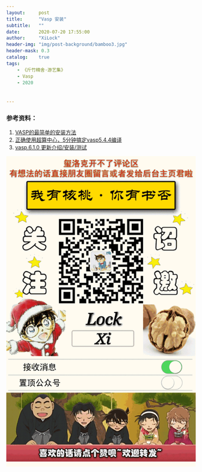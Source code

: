 ```yaml
---
layout:     post
title:      "Vasp 安装"
subtitle:   ""
date:       2020-07-20 17:55:00
author:     "XiLock"
header-img: "img/post-background/bamboo3.jpg"
header-mask: 0.3
catalog:    true
tags:
    - 《斤竹精舍·游艺集》
    - Vasp
    - 2020


---
```




### 参考资料：
1. [VASP的最简单的安装方法](http://sobereva.com/455)
1. [正确使用超算中心，5分钟搞定vasp5.4.4编译](http://bbs.keinsci.com/thread-11111-1-1.html)
1. [vasp.6.1.0 更新介绍/安装/测试](http://bbs.keinsci.com/thread-16191-1-1.html)

![](/img/wc-tail.GIF)
